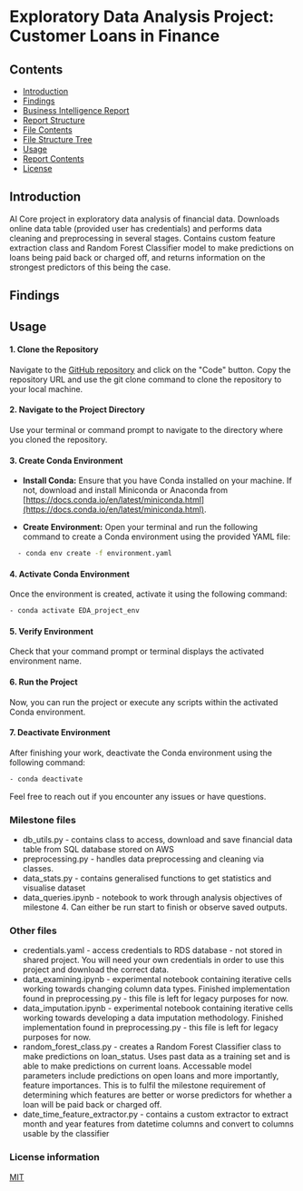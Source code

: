 # Exploratory Data Analysis Project:  Customer Loans in Finance

## Contents
- [Introduction](##introduction)
- [Findings](##findings)
- [Business Intelligence Report](##business-intelligence-report-dummy-sales-data)
- [Report Structure](##report-structure)
- [File Contents](##file-contents)
- [File Structure Tree](##file-structure-tree)
- [Usage](##usage)
- [Report Contents](##report-contents)
- [License](##license)

## Introduction
AI Core project in exploratory data analysis of financial data. Downloads online data table (provided user has credentials) and performs data cleaning and preprocessing in several stages. Contains custom feature extraction class and Random Forest Classifier model to make predictions on loans being paid back or charged off, and returns information on the strongest predictors of this being the case.

## Findings

## Usage

#### 1. Clone the Repository

Navigate to the [GitHub repository](https://github.com/MichaelMacleod112/exploratory-data-analysis---customer-loans-in-finance764) and click on the "Code" button. Copy the repository URL and use the git clone command to clone the repository to your local machine.

#### 2. Navigate to the Project Directory

Use your terminal or command prompt to navigate to the directory where you cloned the repository.

#### 3. Create Conda Environment

- **Install Conda:**
  Ensure that you have Conda installed on your machine. If not, download and install Miniconda or Anaconda from [https://docs.conda.io/en/latest/miniconda.html](https://docs.conda.io/en/latest/miniconda.html).

- **Create Environment:**
  Open your terminal and run the following command to create a Conda environment using the provided YAML file:
```bash
  - conda env create -f environment.yaml
```

#### 4. Activate Conda Environment

Once the environment is created, activate it using the following command:

```bash
- conda activate EDA_project_env
```

#### 5. Verify Environment

Check that your command prompt or terminal displays the activated environment name.

#### 6. Run the Project

Now, you can run the project or execute any scripts within the activated Conda environment.

#### 7. Deactivate Environment

After finishing your work, deactivate the Conda environment using the following command:

```bash
- conda deactivate
```

Feel free to reach out if you encounter any issues or have questions.

### Milestone files
- db_utils.py - contains class to access, download and save financial data table from SQL database stored on AWS
- preprocessing.py - handles data preprocessing and cleaning via classes.
- data_stats.py - contains generalised functions to get statistics and visualise dataset
- data_queries.ipynb - notebook to work through analysis objectives of milestone 4. Can either be run start to finish or observe saved outputs.

### Other files
- credentials.yaml - access credentials to RDS database - not stored in shared project. You will need your own credentials in order to use this project and download the correct data.
- data_examining.ipynb - experimental notebook containing iterative cells working towards changing column data types. Finished implementation found in preprocessing.py - this file is left for legacy purposes for now.
- data_imputation.ipynb - experimental notebook containing iterative cells working towards developing a data imputation methodology. Finished implementation found in preprocessing.py - this file is left for legacy purposes for now.
- random_forest_class.py - creates a Random Forest Classifier class to make predictions on loan_status. Uses past data as a training set and is able to make predictions on current loans. Accessable model parameters include predictions on open loans and more importantly, feature importances. This is to fulfil the milestone requirement of determining which features are better or worse predictors for whether a loan will be paid back or charged off.
- date_time_feature_extractor.py - contains a custom extractor to extract month and year features from datetime columns and convert to columns usable by the classifier


### License information
[MIT](https://choosealicense.com/licenses/mit/)
